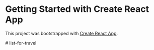 # Getting Started with Create React App

This project was bootstrapped with [Create React App](https://github.com/facebook/create-react-app).

#   l i s t - f o r - t r a v e l 
 
 

